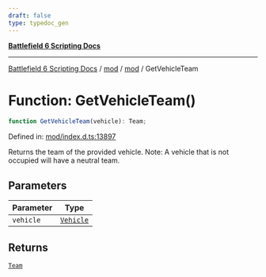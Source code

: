 ```yaml
---
draft: false
type: typedoc_gen
---
```


[**Battlefield 6 Scripting Docs**](../../../_index.md)

***

[Battlefield 6 Scripting Docs](../../../_index.md) / [mod](../../_index.md) / [mod](../_index.md) / GetVehicleTeam

# Function: GetVehicleTeam()

```ts
function GetVehicleTeam(vehicle): Team;
```

Defined in: [mod/index.d.ts:13897](https://github.com/battlefield-portal-community/portal-docs/blob/6d87e21c5922a3efb03c634dbe98e5fe6e797672/generators/santiago/mod/index.d.ts#L13897)

Returns the team of the provided vehicle. Note: A vehicle that is not occupied will have a neutral team.

## Parameters

| Parameter | Type |
| ------ | ------ |
| `vehicle` | [`Vehicle`](../Vehicle/_index.md) |

## Returns

[`Team`](../Team/_index.md)
